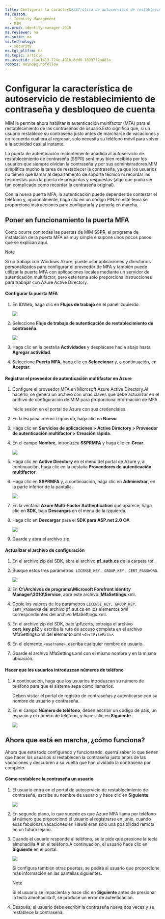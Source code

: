 ```yaml
---
title: Configurar la caracter&#237;stica de autoservicio de restablecimiento de contrase&#241;a y desbloqueo de cuenta
ms.custom: 
  - Identity Management
  - MIM
ms.prod: identity-manager-2015
ms.reviewer: na
ms.suite: na
ms.technology: 
  - security
ms.tgt_pltfrm: na
ms.topic: article
ms.assetid: c1ae1413-724c-491b-8dd8-18997f2a481a
robots: noindex,nofollow
---
```

# Configurar la caracter&#237;stica de autoservicio de restablecimiento de contrase&#241;a y desbloqueo de cuenta
MIM le permite ahora habilitar la autenticación multifactor (MFA) para el restablecimiento de las contraseñas de usuario.Esto significa que, si un usuario restablece su contraseña justo antes de marcharse de vacaciones y no recuerda cuál era al regresar, solo necesita su teléfono móvil para volver a la actividad casi al instante.

La puerta de autenticación recientemente añadida al autoservicio de restablecimiento de contraseña (SSPR) será muy bien recibida por los usuarios que siempre olvidan la contraseña y por sus administradores.MIM simplifica mucho la tarea de restablecer la contraseña, ya que los usuarios no tienen que llamar al departamento de soporte técnico ni recordar las respuestas para la puerta de preguntas y respuestas (algo que podía ser tan complicado como recordar la contraseña original).

Con la nueva puerta MFA, la autenticación puede depender de contestar el teléfono y, opcionalmente, haga clic en un código PIN.En este tema se proporciona instrucciones para configurarla y ponerla en marcha.

## Poner en funcionamiento la puerta MFA
Como ocurre con todas las puertas de MIM SSPR, el programa de instalación de la puerta MFA es muy simple e supone unos pocos pasos que se explican aquí.

> [!NOTE]
> Si no trabaja con Windows Azure, puede usar aplicaciones y directorios personalizados para configurar el proveedor de MFA y también puede utilizar la puerta MFA con aplicaciones locales mediante un servidor de autenticación multifactor, pero este tema solo proporciona instrucciones para trabajar con Azure Active Directory.

#### Configurar la puerta MFA

1.  En IDWeb, haga clic en **Flujos de trabajo** en el panel izquierdo.

    ![](../Image/MIM_SSPR_workflow.jpg)

2.  Seleccione **Flujo de trabajo de autenticación de restablecimiento de contraseña**.

    ![](../Image/MIM_SSPR_PwdResetAuthNworkflow.jpg)

3.  Haga clic en la pestaña **Actividades** y desplácese hacia abajo hasta **Agregar actividad**.

4.  Seleccione **Puerta MFA**, haga clic en **Seleccionar** y, a continuación, en **Aceptar**.

#### Registrar el proveedor de autenticación multifactor en Azure

1.  Configure el proveedor MFA en Microsoft Azure Active Directory.Al hacerlo, se genera un archivo con unas claves que debe actualizar en el archivo de configuración de MIM para proporciona información de MFA.

    Inicie sesión en el portal de Azure con sus credenciales.

2.  En la esquina inferior izquierda, haga clic en **Nuevo**.

3.  Haga clic en **Servicios de aplicaciones &gt; Active Directory &gt; Proveedor de autenticación multifactor &gt; Creación rápida**.

4.  En el campo **Nombre**, introduzca **SSPRMFA** y haga clic en **Crear**.

    ![](../Image/MIM_SSPR_Azureportal.png)

5.  Haga clic en **Active Directory** en el menú del portal de Azure y, a continuación, haga clic en la pestaña **Proveedores de autenticación multifactor**.

6.  Haga clic en **SSPRMFA** y, a continuación, haga clic en **Administrar**, en la parte inferior de la pantalla.

    ![](../Image/MIM_SSPR_ManageButton.png)

7.  En la ventana **Azure Multi-Factor Authentication** que aparece, haga clic en **SDK**, bajo **Descargas** en el menú de la izquierda.

8.  Haga clic en **Descargar** para el **SDK para ASP.net 2.0 C#**.

    ![](../Image/MIM_SSPR_Azure_MFA.png)

9. Guarde y abra el archivo zip.

#### Actualizar el archivo de configuración

1.  En el archivo zip del SDK, abra el archivo **pf_auth.cs** de la carpeta \pf.

2.  Busque estos tres parámetros: `LICENSE_KEY, GROUP_KEY, CERT_PASSWORD`.

    ![](../Image/MIM_SSPR_pFile.png)

3.  En **C:\Archivos de programa\Microsoft Forefront Identity Manager\2010\Service**, abra este archivo: **MfaSettings**.xml.

4.  Copie los valores de los parámetros `LICENSE_KEY, GROUP_KEY, CERT_PASSWORD` del archivo pf_aut.cs en los elementos xml correspondientes del archivo MfaSettings.xml.

5.  En el archivo zip del SDK, bajo \pf\certs, extraiga el archivo **cert_key.p12** y escriba la ruta de acceso completa en el archivo MfaSettings.xml del elemento xml `<CertFilePath>`.

6.  En el elemento `<username>`, escriba cualquier nombre de usuario.

7.  Guarde el archivo MfaSettings.xml con el mismo nombre y en la misma ubicación.

#### Hacer que los usuarios introduzcan números de teléfono

1.  A continuación, haga que los usuarios introduzcan su número de teléfono para que el sistema sepa cómo llamarlos.

    Deben visitar el portal de registro de contraseñas y autenticarse con su nombre de usuario y contraseña.

2.  En el campo **Número de teléfono**, deben escribir un código de país, un espacio y el número de teléfono, y hacer clic en **Siguiente**.

    ![](../Image/MIM_SSPR_PhoneVerification.JPG)

## Ahora que está en marcha, ¿cómo funciona?
Ahora que está todo configurado y funcionando, querrá saber lo que tienen que hacer los usuarios si restablecen la contraseña justo antes de las vacaciones y descubren a su vuelta que han olvidado la contraseña por completo.

#### Cómo restablece la contraseña un usuario

1.  El usuario entra en el portal de autoservicio de restablecimiento de contraseña, escribe su nombre de usuario y hace clic en **Siguiente**.

    ![](../Image/MIM_SSPR_PR1.JPG)

2.  En segundo plano, lo que sucede es que Azure MFA llama por teléfono al número que proporcionó el usuario al registrarse en junio, cuando esas fabulosas vacaciones en Hawái eran solo una posibilidad remota en un futuro lejano.

3.  Cuando el usuario responde al teléfono, se le pide que presione la tecla almohadilla # en el teléfono.A continuación, el usuario hace clic en **Siguiente** en el portal.

    ![](../Image/MIM_SSPR_PR2.jpg)

    Si configura también otras puertas, se pedirá al usuario que proporcione más información en las pantallas siguientes.

    > [!NOTE]
    > Si el usuario se impacienta y hace clic en **Siguiente** antes de presionar la tecla almohadilla #, se produce un error de autenticación.

4.  Después, el usuario debe escribir la contraseña nueva dos veces y se restablece la contraseña.

